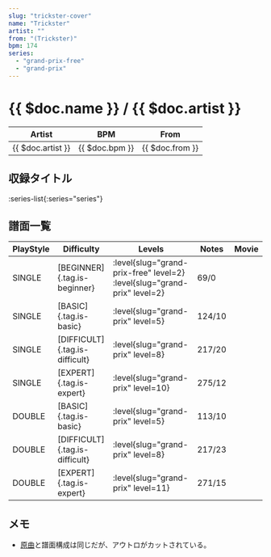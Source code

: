 ```yaml
---
slug: "trickster-cover"
name: "Trickster"
artist: ""
from: "(Trickster)"
bpm: 174
series:
  - "grand-prix-free"
  - "grand-prix"
---
```


# {{ $doc.name }} / {{ $doc.artist }}

|Artist|BPM|From|
|------|---|----|
|{{ $doc.artist }}|{{ $doc.bpm }}|{{ $doc.from }}|

## 収録タイトル

:series-list{:series="series"}

## 譜面一覧

|PlayStyle|Difficulty|Levels|Notes|Movie|
|---------|----------|------|-----|-----|
|SINGLE|[BEGINNER]{.tag.is-beginner}|<div class="field is-grouped is-grouped-multiline"> :level{slug="grand-prix-free" level=2} :level{slug="grand-prix" level=2}</div>|69/0||
|SINGLE|[BASIC]{.tag.is-basic}|<div class="field is-grouped is-grouped-multiline"> :level{slug="grand-prix" level=5}</div>|124/10||
|SINGLE|[DIFFICULT]{.tag.is-difficult}|<div class="field is-grouped is-grouped-multiline"> :level{slug="grand-prix" level=8}</div>|217/20||
|SINGLE|[EXPERT]{.tag.is-expert}|<div class="field is-grouped is-grouped-multiline"> :level{slug="grand-prix" level=10}</div>|275/12||
|DOUBLE|[BASIC]{.tag.is-basic}|<div class="field is-grouped is-grouped-multiline"> :level{slug="grand-prix" level=5}</div>|113/10||
|DOUBLE|[DIFFICULT]{.tag.is-difficult}|<div class="field is-grouped is-grouped-multiline"> :level{slug="grand-prix" level=8}</div>|217/23||
|DOUBLE|[EXPERT]{.tag.is-expert}|<div class="field is-grouped is-grouped-multiline"> :level{slug="grand-prix" level=11}</div>|271/15||

## メモ

- [原曲](/songs/trickster)と譜面構成は同じだが、アウトロがカットされている。
